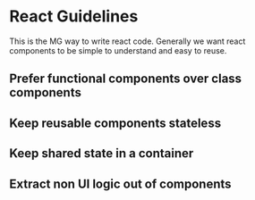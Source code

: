 # React Guidelines

This is the MG way to write react code. Generally we want react components to be simple to understand and easy to reuse.

## Prefer functional components over class components

## Keep reusable components stateless

## Keep shared state in a container

## Extract non UI logic out of components
